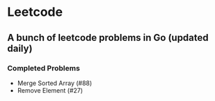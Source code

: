 # Leetcode

## A bunch of leetcode problems in Go (updated daily)

### Completed Problems
- Merge Sorted Array (#88)
- Remove Element (#27)
